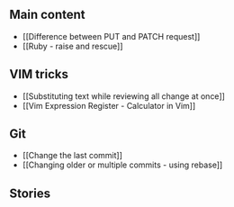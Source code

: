 ## Main content
- [[Difference between PUT and PATCH request]] 
- [[Ruby - raise and rescue]]

## VIM tricks
- [[Substituting text while reviewing all change at once]]
- [[Vim Expression Register - Calculator in Vim]]

## Git
- [[Change the last commit]]
- [[Changing older or multiple commits - using rebase]]

## Stories

